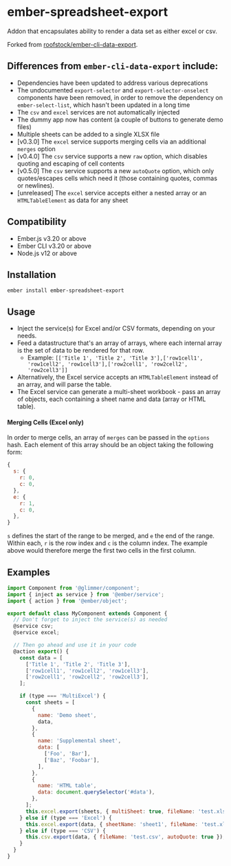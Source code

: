 ember-spreadsheet-export
==============================================================================

Addon that encapsulates ability to render a data set as either excel or csv.

Forked from [roofstock/ember-cli-data-export](https://github.com/roofstock/ember-cli-data-export).


Differences from `ember-cli-data-export` include:
------------------------------------------------------------------------------

- Dependencies have been updated to address various deprecations
- The undocumented `export-selector` and `export-selector-onselect` components have been removed, in order to remove
the dependency on `ember-select-list`, which hasn't been updated in a long time
- The `csv` and `excel` services are not automatically injected
- The dummy app now has content (a couple of buttons to generate demo files)
- Multiple sheets can be added to a single XLSX file
- [v0.3.0] The `excel` service supports merging cells via an additional `merges` option
- [v0.4.0] The `csv` service supports a new `raw` option, which disables quoting and escaping of cell contents
- [v0.5.0] The `csv` service supports a new `autoQuote` option, which only quotes/escapes cells which need it
(those containing quotes, commas or newlines).
- [unreleased] The `excel` service accepts either a nested array or an `HTMLTableElement` as data for any sheet


Compatibility
------------------------------------------------------------------------------

* Ember.js v3.20 or above
* Ember CLI v3.20 or above
* Node.js v12 or above


Installation
------------------------------------------------------------------------------

```
ember install ember-spreadsheet-export
```


## Usage

 - Inject the service(s) for Excel and/or CSV formats, depending on your needs.
 - Feed a datastructure that's an array of arrays, where each internal array is the set of data to be rendered for that row.
   - Example: `[['Title 1', 'Title 2', 'Title 3'],['row1cell1', 'row1cell2', 'row1cell3'],['row2cell1', 'row2cell2', 'row2cell3']]`
 - Alternatively, the Excel service accepts an `HTMLTableElement` instead of an array, and will parse the table.
 - The Excel service can generate a multi-sheet workbook - pass an array of objects, each containing a sheet name and data (array or HTML table).

#### Merging Cells (Excel only)

In order to merge cells, an array of `merges` can be passed in the `options` hash.
Each element of this array should be an object taking the following form:
```javascript
{
  s: {
    r: 0,
    c: 0,
  },
  e: {
    r: 1,
    c: 0,
  },
}
``` 
`s` defines the start of the range to be merged, and `e` the end of the range.
Within each, `r` is the row index and `c` is the column index.
The example above would therefore merge the first two cells in the first column.

## Examples
```javascript
import Component from '@glimmer/component';
import { inject as service } from '@ember/service';
import { action } from '@ember/object';

export default class MyComponent extends Component {
  // Don't forget to inject the service(s) as needed
  @service csv;
  @service excel;

  // Then go ahead and use it in your code
  @action export() {
    const data = [
      ['Title 1', 'Title 2', 'Title 3'],
      ['row1cell1', 'row1cell2', 'row1cell3'],
      ['row2cell1', 'row2cell2', 'row2cell3'],
    ];

    if (type === 'MultiExcel') {
      const sheets = [
        {
          name: 'Demo sheet',
          data,
        },
        {
          name: 'Supplemental sheet',
          data: [
            ['Foo', 'Bar'],
            ['Baz', 'Foobar'],
          ],
        },
        {
          name: 'HTML table',
          data: document.querySelector('#data'),
        },
      ];
      this.excel.export(sheets, { multiSheet: true, fileName: 'test.xlsx' });
    } else if (type === 'Excel') {
      this.excel.export(data, { sheetName: 'sheet1', fileName: 'test.xlsx' });
    } else if (type === 'CSV') {
      this.csv.export(data, { fileName: 'test.csv', autoQuote: true });
    }
  }
}
```

